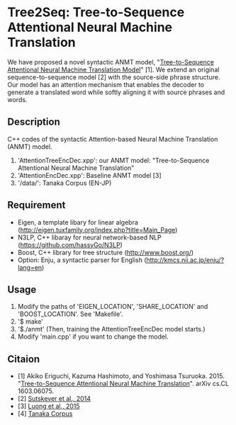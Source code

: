 # Tree2Seq: Tree-to-Sequence Attentional Neural Machine Translation
We have proposed a novel syntactic ANMT model, "[Tree-to-Sequence Attentional Neural Machine Translation Model](http://arxiv.org/abs/1603.06075)" [1].
We extend an original sequence-to-sequence model [2] with the source-side phrase structure. 
Our model has an attention mechanism that enables the decoder to generate a translated word while softly aligning it with source phrases and words.

## Description
C++ codes of the syntactic Attention-based Neural Machine Translation (ANMT) model.

1. 'AttentionTreeEncDec.xpp':  our ANMT model: "Tree-to-Sequence Attentional Neural Machine Translation"
2. 'AttentionEncDec.xpp': Baseline ANMT model [3]
3. '/data/': Tanaka Corpus (EN-JP)

## Requirement
  * Eigen, a template libary for linear algebra (<http://eigen.tuxfamily.org/index.php?title=Main_Page>)
  * N3LP, C++ libaray for neural network-based NLP (<https://github.com/hassyGo/N3LP>)
  * Boost, C++ library for tree structure (<http://www.boost.org/>)
  * Option: Enju, a syntactic parser for English (<http://kmcs.nii.ac.jp/enju/?lang=en>)

## Usage
   1. Modify the paths of 'EIGEN_LOCATION', 'SHARE_LOCATION' and 'BOOST_LOCATION'. See 'Makefile'. 
   2. '$ make'
   3. '$./anmt' (Then, training the AttentionTreeEncDec model starts.)
   4. Modify 'main.cpp' if you want to change the model.

## Citaion
   * [1] Akiko Eriguchi, Kazuma Hashimoto, and Yoshimasa Tsuruoka. 2015. "[Tree-to-Sequence Attentional Neural Machine Translation](http://arxiv.org/abs/1603.06075)". arXiv cs.CL 1603.06075.
   * [2] [Sutskever et al., 2014](http://papers.nips.cc/paper/5346-sequence-to-sequence-learning-with-neural-networks.pdf)
   * [3] [Luong et al., 2015](http://www.aclweb.org/anthology/D15-1166)
   * [4] [Tanaka Corpus](http://www.edrdg.org/wiki/index.php/Tanaka_Corpus)

